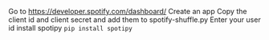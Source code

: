 Go to https://developer.spotify.com/dashboard/
Create an app
Copy the client id and client secret and add them to spotify-shuffle.py
Enter your user id
install spotipy ```pip install spotipy```
